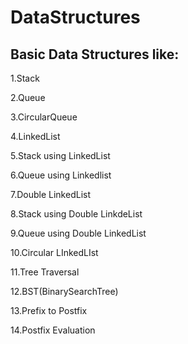 # DataStructures
Basic Data Structures like:
------------------------------
1.Stack

2.Queue

3.CircularQueue

4.LinkedList

5.Stack using LinkedList

6.Queue using Linkedlist

7.Double LinkedList

8.Stack using Double LinkdeList

9.Queue using Double LinkedList

10.Circular LInkedLIst

11.Tree Traversal

12.BST(BinarySearchTree)

13.Prefix to Postfix 

14.Postfix Evaluation
